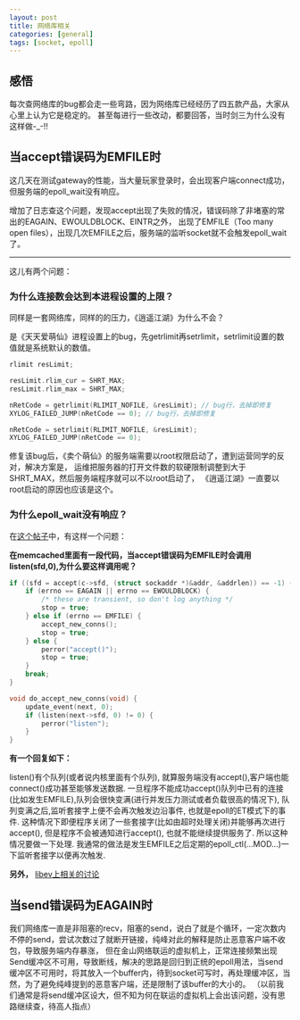 ```yaml
---
layout: post
title: 网络库相关
categories: [general]
tags: [socket, epoll]
---
```


## 感悟 ##
每次查网络库的bug都会走一些弯路，因为网络库已经经历了四五款产品，大家从心里上认为它是稳定的。
甚至每进行一些改动，都要回答，当时剑三为什么没有这样做-_-!!

## 当accept错误码为EMFILE时 ##

这几天在测试gateway的性能，当大量玩家登录时，会出现客户端connect成功，但服务端的epoll_wait没有响应。

增加了日志查这个问题，发现accept出现了失败的情况，错误码除了非堵塞的常出的EAGAIN、EWOULDBLOCK、EINTR之外，
出现了EMFILE（Too many open files），出现几次EMFILE之后，服务端的监听socket就不会触发epoll_wait了。

----------

这儿有两个问题：
### 为什么连接数会达到本进程设置的上限？ ###
同样是一套网络库，同样的的压力，《逍遥江湖》为什么不会？

是《天天爱萌仙》进程设置上的bug，先getrlimit再setrlimit，setrlimit设置的数值就是系统默认的数值。
    
```C
rlimit resLimit;

resLimit.rlim_cur = SHRT_MAX;
resLimit.rlim_max = SHRT_MAX;

nRetCode = getrlimit(RLIMIT_NOFILE, &resLimit); // bug行，去掉即修复
XYLOG_FAILED_JUMP(nRetCode == 0); // bug行，去掉即修复

nRetCode = setrlimit(RLIMIT_NOFILE, &resLimit);
XYLOG_FAILED_JUMP(nRetCode == 0);
```

修复该bug后，《卖个萌仙》的服务端需要以root权限启动了，遭到运营同学的反对，解决方案是，
运维把服务器的打开文件数的软硬限制调整到大于SHRT_MAX，然后服务端程序就可以不以root启动了，
《逍遥江湖》一直要以root启动的原因也应该是这个。

### 为什么epoll_wait没有响应？ ###

在[这个帖子](http://bbs.chinaunix.net/thread-1495863-1-1.html)中，有这样一个问题：

**在memcached里面有一段代码，当accept错误码为EMFILE时会调用listen(sfd,0),为什么要这样调用呢？**
    
```C
if ((sfd = accept(c->sfd, (struct sockaddr *)&addr, &addrlen)) == -1) {
    if (errno == EAGAIN || errno == EWOULDBLOCK) {
        /* these are transient, so don't log anything */
        stop = true;
    } else if (errno == EMFILE) {
        accept_new_conns();
        stop = true;
    } else {
        perror("accept()");
        stop = true;
    }
    break;
}

void do_accept_new_conns(void) {
    update_event(next, 0);
    if (listen(next->sfd, 0) != 0) {
        perror("listen");
    }
}
```

**有一个回复如下：**

listen()有个队列(或者说内核里面有个队列),
就算服务端没有accept(),客户端也能connect()成功甚至能够发送数据.
一旦程序不能成功accept()队列中已有的连接(比如发生EMFILE),队列会很快变满(进行并发压力测试或者负载很高的情况下),
队列变满之后,监听套接字上便不会再次触发边沿事件,
也就是epoll的ET模式下的事件.
这种情况下即便程序关闭了一些套接字(比如由超时处理关闭)并能够再次进行accept(),
但是程序不会被通知进行accept(), 也就不能继续提供服务了.
所以这种情况要做一下处理.
我通常的做法是发生EMFILE之后定期的epoll_ctl(...MOD...)一下监听套接字以便再次触发.

**另外，**
[libev上相关的讨论](http://search.cpan.org/~mlehmann/EV-4.15/libev/ev.pod#The_special_problem_of_accept\(\)ing_when_you_can't)


## 当send错误码为EAGAIN时 ##

我们网络库一直是非阻塞的recv，阻塞的send，说白了就是个循环，一定次数内不停的send，尝试次数过了就断开链接，纯峰对此的解释是防止恶意客户端不收包，导致服务端内存暴涨，
但在金山网络联运的虚拟机上，正常连接频繁出现Send缓冲区不可用，导致断线，解决的思路是回归到正统的epoll用法，当send缓冲区不可用时，将其放入一个buffer内，待到socket可写时，再处理缓冲区，当然，为了避免纯峰提到的恶意客户端，还是限制了该buffer的大小的。
（以前我们通常是将send缓冲区设大，但不知为何在联运的虚拟机上会出该问题，没有思路继续查，待高人指点）